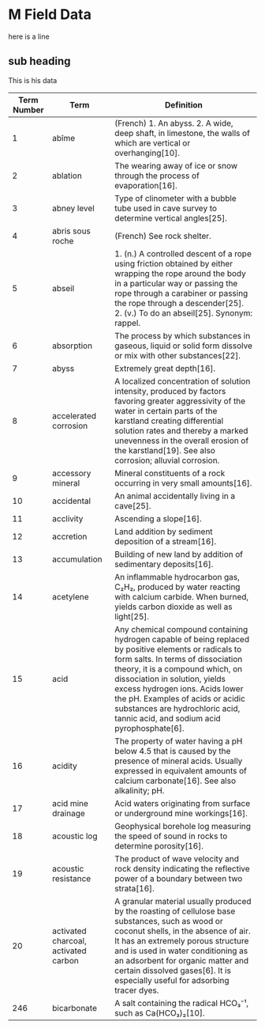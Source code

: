 # M Field Data

here is a line

## sub heading 

This is his data 

| Term Number | Term | Definition |
| ----------- | ---- | ---------- |
| 1 | abîme | (French)  1. An abyss.  2. A wide, deep shaft, in limestone, the walls of which are vertical or overhanging[10]. |
| 2 | ablation | The wearing away of ice or snow through the process of evaporation[16]. |
| 3 | abney level | Type of clinometer with a bubble tube used in cave survey to determine vertical angles[25]. |
| 4 | abris sous roche | (French) See rock shelter. |
| 5 | abseil | 1.  (n.) A controlled descent of a rope using friction obtained by either wrapping the rope around the body in a particular way or passing the rope through a carabiner or passing the rope through a descender[25].  2. (v.) To do an abseil[25].  Synonym: rappel.  |
| 6 | absorption | The process by which substances in gaseous, liquid or solid form dissolve or mix with other substances[22]. |
| 7 | abyss | Extremely great depth[16]. |
| 8 | accelerated corrosion | A localized concentration of solution intensity, produced by factors favoring greater aggressivity of the water in certain parts of the karstland creating differential solution rates and thereby a marked unevenness in the overall erosion of the karstland[19]. See also corrosion; alluvial corrosion.  |
| 9 | accessory mineral | Mineral constituents of a rock occurring in very small amounts[16]. |
| 10 | accidental | An animal accidentally living in a cave[25]. |
| 11 | acclivity | Ascending a slope[16]. |
| 12 | accretion | Land addition by sediment deposition of a stream[16]. |
| 13 | accumulation | Building of new land by addition of sedimentary deposits[16]. |
| 14 | acetylene | An inflammable hydrocarbon gas, C₂H₂, produced by water reacting with calcium carbide. When burned, yields carbon dioxide as well as light[25]. |
| 15 | acid | Any chemical compound containing hydrogen capable of being replaced by positive elements or radicals to form salts. In terms of dissociation theory, it is a compound which, on dissociation in solution, yields excess hydrogen ions. Acids lower the pH. Examples of acids or acidic substances are hydrochloric acid, tannic acid, and sodium acid pyrophosphate[6].  |
| 16 | acidity | The property of water having a pH below 4.5 that is caused by the presence of mineral acids. Usually expressed in equivalent amounts of calcium carbonate[16]. See also alkalinity; pH.  |
| 17 | acid mine drainage | Acid waters originating from surface or underground mine workings[16]. |
| 18 | acoustic log | Geophysical borehole log measuring the speed of sound in rocks to determine porosity[16]. |
| 19 | acoustic resistance | The product of wave velocity and rock density indicating the reflective power of a boundary between two strata[16]. |
| 20 | activated charcoal, activated carbon | A granular material usually produced by the roasting of cellulose base substances, such as wood or coconut shells, in the absence of air. It has an extremely porous structure and is used in water conditioning as an adsorbent for organic matter and certain dissolved gases[6]. It is especially useful for adsorbing tracer dyes.  |
| 246 | bicarbonate | A salt containing the radical HCO₃⁻¹, such as Ca(HCO₃)₂[10]. |

